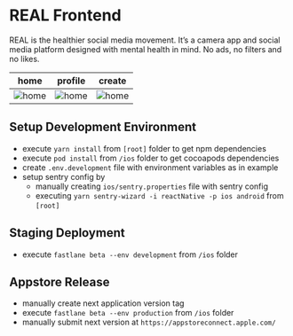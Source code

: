 # REAL Frontend
REAL is the healthier social media movement. 
It’s a camera app and social media platform designed with mental health in mind. No ads, no filters and no likes.

|home   |profile   |create   |
|---|---|---|
|![home](https://raw.githubusercontent.com/real-social-media/frontend/readme/docs/assets/home.png)|![home](https://raw.githubusercontent.com/real-social-media/frontend/readme/docs/assets/profile.png)   |![home](https://raw.githubusercontent.com/real-social-media/frontend/readme/docs/assets/create.png)   |

## Setup Development Environment
- execute `yarn install` from `[root]` folder to get npm dependencies
- execute `pod install` from `/ios` folder to get cocoapods dependencies
- create `.env.development` file with environment variables as in example
- setup sentry config by
  - manually creating `ios/sentry.properties` file with sentry config
  - executing `yarn sentry-wizard -i reactNative -p ios android` from `[root]`

## Staging Deployment
- execute `fastlane beta --env development` from `/ios` folder

## Appstore Release
- manually create next application version tag
- execute `fastlane beta --env production` from `/ios` folder
- manually submit next version at `https://appstoreconnect.apple.com/`
